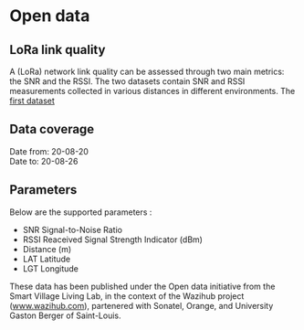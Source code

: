 # Open data
## LoRa link quality

A (LoRa) network link quality can be assessed through two main metrics:  the SNR and the RSSI. The two datasets contain SNR and RSSI measurements collected in various distances in different environments. The [first dataset](csv/snr_rssi_gps_data_100.csv)

## Data coverage
Date from: 20-08-20\
Date to: 20-08-26

## Parameters
Below are the supported parameters :
- SNR Signal-to-Noise Ratio
- RSSI Reaceived Signal Strength Indicator (dBm)
- Distance (m)
- LAT Latitude
- LGT Longitude



These data has been published under the Open data initiative from the Smart Village Living Lab, in the context of the Wazihub project (www.wazihub.com), partenered with Sonatel, Orange, and University Gaston Berger of Saint-Louis.

